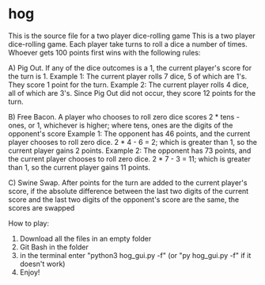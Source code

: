 # hog
This is the source file for a two player dice-rolling game
This is a two player dice-rolling game. Each player take turns to roll a dice a number of times. Whoever gets 100 points first wins with the following rules:

A) Pig Out. If any of the dice outcomes is a 1, the current player's score for the turn is 1.
Example 1: The current player rolls 7 dice, 5 of which are 1's. They score 1 point for the turn.
Example 2: The current player rolls 4 dice, all of which are 3's. Since Pig Out did not occur, they score 12 points for the turn.

B) Free Bacon. A player who chooses to roll zero dice scores 2 * tens - ones, or 1, whichever is higher; where tens, ones are the digits of the opponent's score 
Example 1: The opponent has 46 points, and the current player chooses to roll zero dice. 2 * 4 - 6 = 2; which is greater than 1, so the current player gains 2 points. 
Example 2: The opponent has 73 points, and the current player chooses to roll zero dice. 2 * 7 - 3 = 11; which is greater than 1, so the current player gains 11 points.

C) Swine Swap. After points for the turn are added to the current player's score, if the absolute difference between the last two digits of
the current score and the last two digits of the opponent's score are the same, the scores are swapped

How to play:
1. Download all the files in an empty folder
2. Git Bash in the folder
3. in the terminal enter "python3 hog_gui.py -f" (or "py hog_gui.py -f" if it doesn't work)
4. Enjoy!
